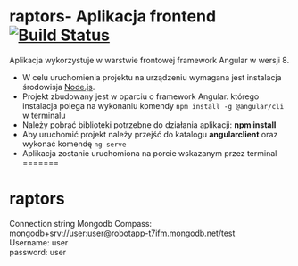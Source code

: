 # raptors- Aplikacja frontend [![Build Status](https://travis-ci.org/jurczewski/raptors.svg?branch=master)](https://travis-ci.org/jurczewski/raptors)
Aplikacja wykorzystuje w warstwie frontowej framework Angular w wersji 8.
* W celu uruchomienia projektu na urządzeniu wymagana jest instalacja środowisja [Node.js](https://nodejs.org/en/).
* Projekt zbudowany jest w oparciu o framework Angular. którego instalacja polega na wykonaniu komendy ```npm install -g @angular/cli``` w terminalu
* Należy pobrać biblioteki potrzebne do działania aplikacji: **npm install**
* Aby uruchomić projekt należy przejść do katalogu **angularclient** oraz wykonać komendę ```ng serve```
* Aplikacja zostanie uruchomiona na porcie wskazanym przez terminal
=======
# raptors
Connection string Mongodb Compass: mongodb+srv://user:user@robotapp-t7ifm.mongodb.net/test  
Username: user  
password: user

